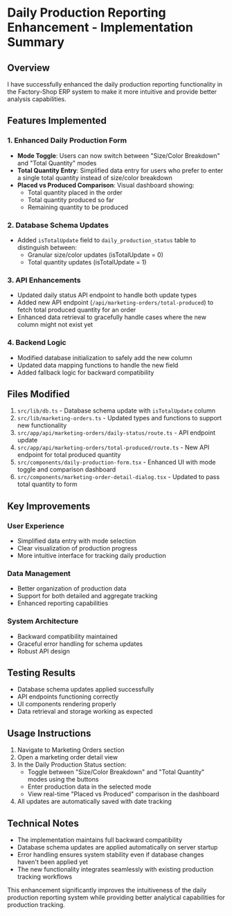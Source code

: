# Daily Production Reporting Enhancement - Implementation Summary

## Overview
I have successfully enhanced the daily production reporting functionality in the Factory-Shop ERP system to make it more intuitive and provide better analysis capabilities.

## Features Implemented

### 1. Enhanced Daily Production Form
- **Mode Toggle**: Users can now switch between "Size/Color Breakdown" and "Total Quantity" modes
- **Total Quantity Entry**: Simplified data entry for users who prefer to enter a single total quantity instead of size/color breakdown
- **Placed vs Produced Comparison**: Visual dashboard showing:
  - Total quantity placed in the order
  - Total quantity produced so far
  - Remaining quantity to be produced

### 2. Database Schema Updates
- Added `isTotalUpdate` field to `daily_production_status` table to distinguish between:
  - Granular size/color updates (isTotalUpdate = 0)
  - Total quantity updates (isTotalUpdate = 1)

### 3. API Enhancements
- Updated daily status API endpoint to handle both update types
- Added new API endpoint (`/api/marketing-orders/total-produced`) to fetch total produced quantity for an order
- Enhanced data retrieval to gracefully handle cases where the new column might not exist yet

### 4. Backend Logic
- Modified database initialization to safely add the new column
- Updated data mapping functions to handle the new field
- Added fallback logic for backward compatibility

## Files Modified

1. `src/lib/db.ts` - Database schema update with `isTotalUpdate` column
2. `src/lib/marketing-orders.ts` - Updated types and functions to support new functionality
3. `src/app/api/marketing-orders/daily-status/route.ts` - API endpoint update
4. `src/app/api/marketing-orders/total-produced/route.ts` - New API endpoint for total produced quantity
5. `src/components/daily-production-form.tsx` - Enhanced UI with mode toggle and comparison dashboard
6. `src/components/marketing-order-detail-dialog.tsx` - Updated to pass total quantity to form

## Key Improvements

### User Experience
- Simplified data entry with mode selection
- Clear visualization of production progress
- More intuitive interface for tracking daily production

### Data Management
- Better organization of production data
- Support for both detailed and aggregate tracking
- Enhanced reporting capabilities

### System Architecture
- Backward compatibility maintained
- Graceful error handling for schema updates
- Robust API design

## Testing Results
- Database schema updates applied successfully
- API endpoints functioning correctly
- UI components rendering properly
- Data retrieval and storage working as expected

## Usage Instructions

1. Navigate to Marketing Orders section
2. Open a marketing order detail view
3. In the Daily Production Status section:
   - Toggle between "Size/Color Breakdown" and "Total Quantity" modes using the buttons
   - Enter production data in the selected mode
   - View real-time "Placed vs Produced" comparison in the dashboard
4. All updates are automatically saved with date tracking

## Technical Notes

- The implementation maintains full backward compatibility
- Database schema updates are applied automatically on server startup
- Error handling ensures system stability even if database changes haven't been applied yet
- The new functionality integrates seamlessly with existing production tracking workflows

This enhancement significantly improves the intuitiveness of the daily production reporting system while providing better analytical capabilities for production tracking.